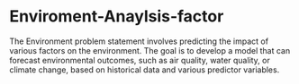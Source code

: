 # Enviroment-Anaylsis-factor
The Environment problem statement involves predicting the impact of various factors on the environment. The goal is to develop a model that can forecast environmental outcomes, such as air quality, water quality, or climate change, based on historical data and various predictor variables.
